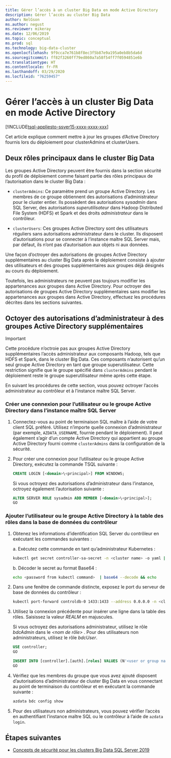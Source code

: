 ```yaml
---
title: Gérer l’accès à un cluster Big Data en mode Active Directory
description: Gérer l’accès au cluster Big Data
author: NelGson
ms.author: negust
ms.reviewer: mikeray
ms.date: 12/06/2019
ms.topic: conceptual
ms.prod: sql
ms.technology: big-data-cluster
ms.openlocfilehash: 9f9cca7e761b8f8ec3f5b87e9a195a0eb8b5da6d
ms.sourcegitcommit: ff82f3260ff79ed860a7a58f54ff7f0594851e6b
ms.translationtype: HT
ms.contentlocale: fr-FR
ms.lasthandoff: 03/29/2020
ms.locfileid: "76259457"
---
```

# <a name="manage-big-data-cluster-access-in-active-directory-mode"></a>Gérer l’accès à un cluster Big Data en mode Active Directory

[!INCLUDE[tsql-appliesto-ssver15-xxxx-xxxx-xxx](../includes/tsql-appliesto-ssver15-xxxx-xxxx-xxx.md)]

Cet article explique comment mettre à jour les groupes d’Active Directory fournis lors du déploiement pour clusterAdmins et clusterUsers.

## <a name="two-overarching-roles-in-the-big-data-cluster"></a>Deux rôles principaux dans le cluster Big Data

Les groupes Active Directory peuvent être fournis dans la section sécurité du profil de déploiement comme faisant partie des rôles principaux de l’autorisation dans le cluster Big Data :

* `clusterAdmins`: Ce paramètre prend un groupe Active Directory. Les membres de ce groupe obtiennent des autorisations d’administrateur pour le cluster entier. Ils possèdent des autorisations *sysadmin* dans SQL Server, des autorisations *superutilisateur* dans Hadoop Distributed File System (HDFS) et Spark et des droits *administrateur* dans le contrôleur.

* `clusterUsers`: Ces groupes Active Directory sont des utilisateurs réguliers sans autorisations administrateur dans le cluster. Ils disposent d’autorisations pour se connecter à l’instance maître SQL Server mais, par défaut, ils n’ont pas d’autorisation aux objets ni aux données.

Une façon d’octroyer des autorisations de groupes Active Directory supplémentaires au cluster Big Data après le déploiement consiste à ajouter des utilisateurs et des groupes supplémentaires aux groupes déjà désignés au cours du déploiement. 

Toutefois, les administrateurs ne peuvent pas toujours modifier les appartenances aux groupes dans Active Directory. Pour octroyer des autorisations de groupes Active Directory supplémentaires sans modifier les appartenances aux groupes dans Active Directory, effectuez les procédures décrites dans les sections suivantes.

## <a name="grant-administrator-permissions-to-additional-active-directory-groups"></a>Octoyer des autorisations d’administrateur à des groupes Active Directory supplémentaires

>[!IMPORTANT]
>Cette procédure n’octroie pas aux groupes Active Directory supplémentaires l’accès administrateur aux composants Hadoop, tels que HDFS et Spark, dans le cluster Big Data. Ces composants n’autorisent qu’un seul groupe Active Directory en tant que groupe superutilisateur. Cette restriction signifie que le groupe spécifié dans `clusterAdmins` pendant le déploiement reste le groupe superutilisateur même après cette étape.

En suivant les procédures de cette section, vous pouvez octroyer l’accès administrateur au contrôleur et à l’instance maître SQL Server.

### <a name="create-a-login-for-the-active-directory-user-or-group-in-the-sql-server-master-instance"></a>Créer une connexion pour l’utilisateur ou le groupe Active Directory dans l’instance maître SQL Server 

1. Connectez-vous au point de terminaison SQL maître à l’aide de votre client SQL préféré. Utilisez n’importe quelle connexion d’administrateur (par exemple, `AZDATA_USERNAME`, fournie pendant le déploiement). Il peut également s’agir d’un compte Active Directory qui appartient au groupe Active Directory fourni comme `clusterAdmins` dans la configuration de la sécurité.

1. Pour créer une connexion pour l’utilisateur ou le groupe Active Directory, exécutez la commande TSQL suivante :

   ```sql
   CREATE LOGIN [<domain>\<principal>] FROM WINDOWS;
   ```

   Si vous octroyez des autorisations d’administrateur dans l’instance, octroyez également l’autorisation suivante :

   ```sql
   ALTER SERVER ROLE sysadmin ADD MEMBER [<domain>\<principal>];
   GO
   ```

### <a name="add-the-active-directory-user-or-group-to-the-roles-table-in-the-controller-database"></a>Ajouter l’utilisateur ou le groupe Active Directory à la table des rôles dans la base de données du contrôleur 

1. Obtenez les informations d’identification SQL Server du contrôleur en exécutant les commandes suivantes :

   a. Exécutez cette commande en tant qu’administrateur Kubernetes :

   ```bash
   kubectl get secret controller-sa-secret -n <cluster name> -o yaml | grep password
   ```

   b. Décoder le secret au format Base64 :

   ```bash
   echo <password from kubectl command>  | base64 --decode && echo
   ```

1. Dans une fenêtre de commande distincte, exposez le port du serveur de base de données du contrôleur :

   ```bash
   kubectl port-forward controldb-0 1433:1433 --address 0.0.0.0 -n <cluster name>
   ```

1. Utilisez la connexion précédente pour insérer une ligne dans la table des rôles. Saisissez la valeur *REALM* en majuscules.

   Si vous octroyez des autorisations administrateur, utilisez le rôle *bdcAdmin* dans le *\<nom de rôle>* . Pour des utilisateurs non administrateurs, utilisez le rôle *bdcUser*.

   ```sql
   USE controller;
   GO

   INSERT INTO [controller].[auth].[roles] VALUES (N'<user or group name>@<REALM>', N'<role name>')
   GO
   ```

1. Vérifiez que les membres du groupe que vous avez ajouté disposent d’autorisations d’administrateur de cluster Big Data en vous connectant au point de terminaison du contrôleur et en exécutant la commande suivante :

   ```bash
   azdata bdc config show
   ```

1. Pour des utilisateurs non administrateurs, vous pouvez vérifier l’accès en authentifiant l’instance maître SQL ou le contrôleur à l’aide de `azdata login`.

## <a name="next-steps"></a>Étapes suivantes

- [Concepts de sécurité pour les clusters Big Data SQL Server 2019](concept-security.md)
